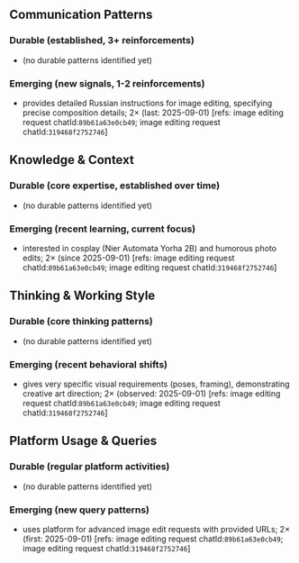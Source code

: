## Communication Patterns
### Durable (established, 3+ reinforcements)
- (no durable patterns identified yet)

### Emerging (new signals, 1-2 reinforcements)
- provides detailed Russian instructions for image editing, specifying precise composition details; 2× (last: 2025-09-01) [refs: image editing request chatId:`89b61a63e0cb49`; image editing request chatId:`319468f2752746`]

## Knowledge & Context
### Durable (core expertise, established over time)
- (no durable patterns identified yet)

### Emerging (recent learning, current focus)
- interested in cosplay (Nier Automata Yorha 2B) and humorous photo edits; 2× (since 2025-09-01) [refs: image editing request chatId:`89b61a63e0cb49`; image editing request chatId:`319468f2752746`]

## Thinking & Working Style
### Durable (core thinking patterns)
- (no durable patterns identified yet)

### Emerging (recent behavioral shifts)
- gives very specific visual requirements (poses, framing), demonstrating creative art direction; 2× (observed: 2025-09-01) [refs: image editing request chatId:`89b61a63e0cb49`; image editing request chatId:`319468f2752746`]

## Platform Usage & Queries
### Durable (regular platform activities)
- (no durable patterns identified yet)

### Emerging (new query patterns)
- uses platform for advanced image edit requests with provided URLs; 2× (first: 2025-09-01) [refs: image editing request chatId:`89b61a63e0cb49`; image editing request chatId:`319468f2752746`]
